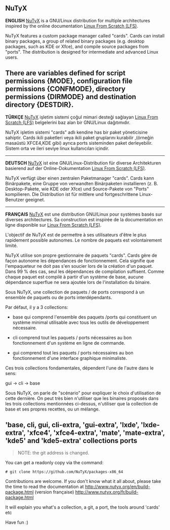 ## NuTyX

**ENGLISH** [NuTyX](http://www.nutyx.org) is a GNU/Linux distribution for multiple architectures inspired by the online 
documentation [Linux From Scratch (LFS)](http://www.linuxfromscratch.org).

NuTyX features a custom package manager called "cards". Cards can install binary packages, a group of related binary packages
(e.g. desktop packages, such as KDE or Xfce), and compile source packages from "ports". The distribution is designed
for intermediate and advanced Linux users.

There are variables defined for script permissions {MODE}, configuration file permissions {CONFMODE}, directory permissions {DIRMODE} and destination directory {DESTDIR}.
---

**TÜRKÇE** [NuTyX](http://www.nutyx.org) işletim sistemi çoğul mimari desteği sağlayan 
[Linux From Scratch (LFS)](http://www.linuxfromscratch.org) belgelerini baz alan bir GNU/Linux dağıtımıdır. 

NuTyX işletim sistemi "cards" adlı kendine has bir paket yöneticisine sahiptir. Cards ikili paketleri veya ikili paket gruplarını kurabilir ,(örneğin masaüstü XFCE4,KDE gibi) ayrıca ports sisteminden paket derleyebilir.
Sistem orta ve ileri seviye linux kullanıcıları içindir.

---

**DEUTSCH** [NuTyX](http://www.nutyx.org) ist eine GNU/Linux-Distribution für diverse Architekturen basierend auf der
Online-Dokumentation [Linux From Scratch (LFS)](http://www.linuxfromscratch.org).

NuTyX verfügt über einen zentralen Paketmanager "cards". Cards kann Binärpakete, eine Gruppe von verwandten Binärpaketen
installieren (z. B. Desktop-Pakete, wie KDE oder Xfce) und Source-Pakete von "Ports" kompilieren. Die Distribution
ist für mittlere und fortgeschrittene Linux-Benutzer geeignet.

---

**FRANÇAIS** [NuTyX](http://www.nutyx.org) est une distribution GNU/Linux pour systèmes basés sur diverses architectures.
Sa construction est inspirée de la documentation en ligne disponible sur [Linux From Scratch (LFS)](http://www.linuxfromscratch.org).

L'objectif de NuTyX est de permettre à ses utilisateurs d'être le plus rapidement possible autonomes.
Le nombre de paquets est volontairement limité. 

NuTyX utilise son propre gestionnaire de paquets "cards". Cards gère de façon autonome
les dépendances de fonctionnement. Cela signifie que l'empaqueteur ne doit pas s'en soucier lors de
la création d'un paquet. Dans 99 % des cas, seul les dépendances de compilation suffisent. Comme chaque
paquet est compilé à partir d'un système de base, aucune dépendance superflue ne sera ajoutée lors
de l'installation du binaire.

Sous NuTyX, une collection de paquets / de ports correspond à un ensemble de paquets ou de ports interdépendants.

Par défaut, il y a 3 collections:

- base qui comprend l'ensemble des paquets /ports  qui constituent un système minimal utilisable avec tous les
outils de développement nécessaire.

- cli comprend tout les paquets / ports nécessaires au bon fonctionnement d'un système en ligne de commande.

- gui comprend tout les paquets / ports nécessaires au bon fonctionnement d'une interface graphique minimaliste.

Ces trois collections fondamentales, dépendent l'une de l'autre dans le sens:

gui -> cli -> base

Sous NuTyX, on parle de "scénario" pour expliquer le choix d'utilisation de cette dernière. On peut très bien
n'utiliser que les binaires proposés dans les trois collections mentionnées ci-dessus, n'utiliser que la collection de
base et ses propres recettes, ou un mélange.

## 'base, cli, gui, cli-extra, 'gui-extra', 'lxde', 'lxde-extra', 'xfce4', 'xfce4-extra', 'mate', 'mate-extra', 'kde5' and 'kde5-extra' collections ports

> NOTE: the git address is changed.

You can get a readonly copy via the command:

    # git clone https://github.com/NuTyX/packages-x86_64

Contributions are welcome. If you don't know what it all about, please take the time to read the documentation at
http://www.nutyx.org/en/build-package.html
(version française)
http://www.nutyx.org/fr/build-package.html

It will explain you what's a collection, a git, a port, the tools around 'cards' etc

Have fun :)

